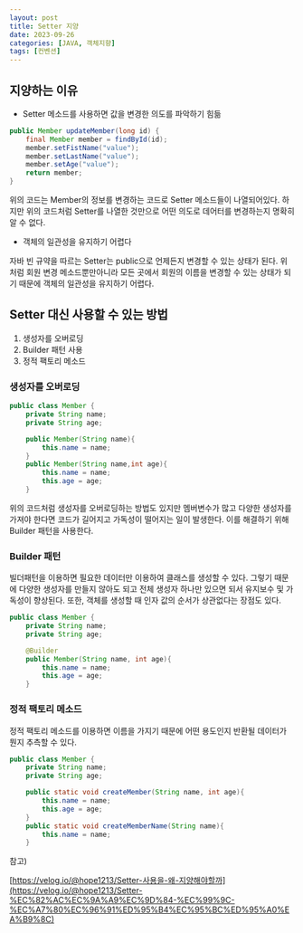 ```yaml
---
layout: post
title: Setter 지양
date: 2023-09-26
categories: [JAVA, 객체지향]
tags: [컨벤션]
---
```


## 지양하는 이유

- Setter 메소드를 사용하면 값을 변경한 의도를 파악하기 힘듦

```java
public Member updateMember(long id) {
    final Member member = findById(id);
    member.setFistName("value");
    member.setLastName("value");
    member.setAge("value");
    return member;
}
```

위의 코드는 Member의 정보를 변경하는 코드로 Setter 메소드들이 나열되어있다. 하지만 위의 코드처럼 Setter를 나열한 것만으로 어떤 의도로 데어터를 변경하는지 명확히 알 수 없다.

- 객체의 일관성을 유지하기 어렵다

자바 빈 규약을 따르는 Setter는 public으로 언제든지 변경할 수 있는 상태가 된다. 위처럼 회원 변경 메소드뿐만아니라 모든 곳에서 회원의 이름을 변경할 수 있는 상태가 되기 때문에 객체의 일관성을 유지하기 어렵다.

## Setter 대신 사용할 수 있는 방법

1. 생성자를 오버로딩
2. Builder 패턴 사용
3. 정적 팩토리 메소드

### 생성자를 오버로딩

```java
public class Member {
    private String name;
    private String age;

    public Member(String name){
    	this.name = name;
    }
    public Member(String name,int age){
    	this.name = name;
    	this.age = age;
    }
```

위의 코드처럼 생성자를 오버로딩하는 방법도 있지만 멤버변수가 많고 다양한 생성자를 가져야 한다면 코드가 길어지고 가독성이 떨어지는 일이 발생한다. 이를 해결하기 위해 Builder 패턴을 사용한다.

### Builder 패턴

빌더패턴을 이용하면 필요한 데이터만 이용하여 클래스를 생성할 수 있다. 그렇기 때문에 다양한 생성자를 만들지 않아도 되고 전체 생성자 하나만 있으면 되서 유지보수 및 가독성이 향상된다. 또한, 객체를 생성할 때 인자 값의 순서가 상관없다는 장점도 있다.

```java
public class Member {
    private String name;
    private String age;

    @Builder
    public Member(String name, int age){
    	this.name = name;
        this.age = age;
    }
```

### 정적 팩토리 메소드

정적 팩토리 메소드를 이용하면 이름을 가지기 때문에 어떤 용도인지 반환될 데이터가 뭔지 추측할 수 있다.

```java
public class Member {
    private String name;
    private String age;

    public static void createMember(String name, int age){
    	this.name = name;
        this.age = age;
    }
    public static void createMemberName(String name){
    	this.name = name;
    }
```

참고)

[https://velog.io/@hope1213/Setter-사용을-왜-지양해야할까](https://velog.io/@hope1213/Setter-%EC%82%AC%EC%9A%A9%EC%9D%84-%EC%99%9C-%EC%A7%80%EC%96%91%ED%95%B4%EC%95%BC%ED%95%A0%EA%B9%8C)
